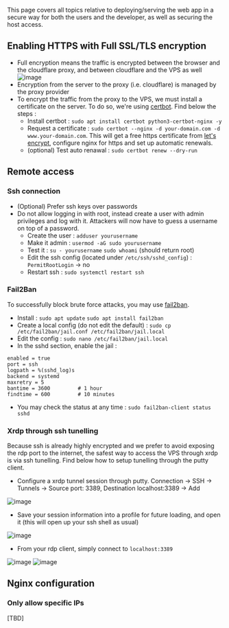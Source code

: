 This page covers all topics relative to deploying/serving the web app in a secure way for both the users and the developer, as well as securing the host access.

## Enabling HTTPS with Full SSL/TLS encryption

- Full encryption means the traffic is encrypted between the browser and the cloudflare proxy, and between cloudflare and the VPS as well
![image](https://i.imgur.com/IFnbcqw.png)
- Encryption from the server to the proxy (i.e. cloudflare) is managed by the proxy provider
- To encrypt the traffic from the proxy to the VPS, we must install a certificate on the server. To do so, we're using [certbot](https://certbot.eff.org/). Find below the steps :
  - Install certbot : `sudo apt install certbot python3-certbot-nginx -y`
  - Request a certificate : `sudo certbot --nginx -d your-domain.com -d www.your-domain.com`. This will get a free https certificate from [let's encrypt](https://letsencrypt.org/fr/), configure nginx for https and set up automatic renewals.
  - (optional) Test auto renawal : `sudo certbot renew --dry-run`
  
## Remote access

### Ssh connection

- (Optional) Prefer ssh keys over passwords
- Do not allow logging in with root, instead create a user with admin privileges and log with it. Attackers will now have to guess a username on top of a password.
  - Create the user : `adduser yourusername`
  - Make it admin : `usermod -aG sudo yourusername`
  - Test it : `su - yourusername` `sudo whoami` (should return root)
  - Edit the ssh config (located under `/etc/ssh/sshd_config`) : `PermitRootLogin` -> no
  - Restart ssh : `sudo systemctl restart ssh`

### Fail2Ban

To successfully block brute force attacks, you may use [fail2ban](https://github.com/fail2ban/fail2ban). 
- Install : `sudo apt update` `sudo apt install fail2ban`
- Create a local config (do not edit the default) : `sudo cp /etc/fail2ban/jail.conf /etc/fail2ban/jail.local`
- Edit the config : `sudo nano /etc/fail2ban/jail.local`
- In the sshd section, enable the jail : 
```[sshd]
enabled = true
port = ssh
logpath = %(sshd_log)s
backend = systemd
maxretry = 5
bantime = 3600         # 1 hour
findtime = 600         # 10 minutes
```
- You may check the status at any time : `sudo fail2ban-client status sshd`

  

### Xrdp through ssh tunelling

Because ssh is already highly encrypted and we prefer to avoid exposing the rdp port to the internet, the safest way to access the VPS through xrdp is via ssh tunelling. 
Find below how to setup tunelling through the putty client.

- Configure a xrdp tunnel session through putty. Connection -> SSH -> Tunnels -> Source port: 3389, Destination localhost:3389 -> Add

![image](https://i.imgur.com/6ROcFEb.png)

- Save your session information into a profile for future loading, and open it (this will open up your ssh shell as usual) 

![image](https://i.imgur.com/tKX7UbR.png)

- From your rdp client, simply connect to `localhost:3389`

![image](https://i.imgur.com/nYZ9sxG.png)
![image](https://i.imgur.com/YMFnNhy.png)

## Nginx configuration

### Only allow specific IPs

[TBD]


